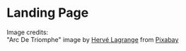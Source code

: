 # Landing Page

Image credits: <br />
"Arc De Triomphe" image by <a href="https://pixabay.com/users/lagrangehervé-22927133/?utm_source=link-attribution&amp;utm_medium=referral&amp;utm_campaign=image&amp;utm_content=7213188">Hervé Lagrange</a> from <a href="https://pixabay.com/?utm_source=link-attribution&amp;utm_medium=referral&amp;utm_campaign=image&amp;utm_content=7213188">Pixabay</a>